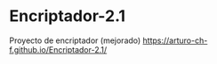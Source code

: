 # Encriptador-2.1
Proyecto de encriptador (mejorado)
https://arturo-ch-f.github.io/Encriptador-2.1/
